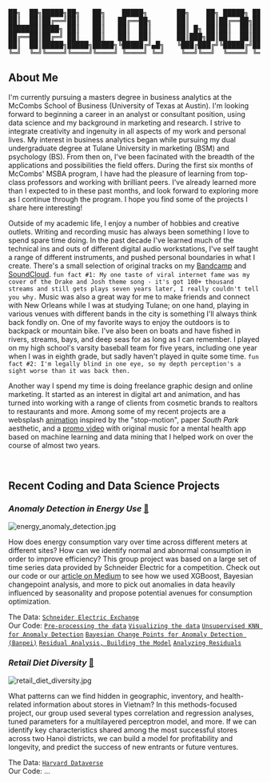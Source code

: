 <pre>
██╗  ██╗█████╗██╗   ██╗    █████╗       ██╗    ██╗ █████╗ ██████╗ ██╗   ██████╗ ██╗
██║  ██║██╔══╝██║   ██║   ██╔══██╗      ██║    ██║██╔══██╗██╔══██╗██║   ██╔══██╗██║
███████║████╗ ██║   ██║   ██║  ██║      ██║ █╗ ██║██║  ██║██████╔╝██║   ██║  ██║██║
██╔══██║██╔═╝ ██║   ██║   ██║  ██║      ██║███╗██║██║  ██║██╔══██╗██║   ██║  ██║╚═╝
██║  ██║█████╗█████╗█████╗╚█████╔╝▄█╗   ╚███╔███╔╝╚█████╔╝██║  ██║█████╗██████╔╝██╗
╚═╝  ╚═╝╚════╝╚════╝╚════╝ ╚════╝ ╚═╝    ╚══╝╚══╝  ╚════╝ ╚═╝  ╚═╝╚════╝╚═════╝ ╚═╝
</pre>                                                                                                   

## About Me
I'm currently pursuing a masters degree in business analytics at the McCombs School of Business (University of Texas at Austin). I'm looking forward to beginning a career in an analyst or consultant position, using data science and my background in marketing and research. I strive to integrate creativity and ingenuity in all aspects of my work and personal lives. My interest in business analytics began while pursuing my dual undergraduate degree at Tulane University in marketing (BSM) and psychology (BS). From then on, I've been facinated with the breadth of the applications and possibilities the field offers. During the first six months of McCombs' MSBA program, I have had the pleasure of learning from top-class professors and working with brilliant peers. I've already learned more than I expected to in these past months, and look forward to exploring more as I continue through the program. I hope you find some of the projects I share here interesting!

Outside of my academic life, I enjoy a number of hobbies and creative outlets. Writing and recording music has always been something I love to spend spare time doing. In the past decade I've learned much of the technical ins and outs of different digital audio workstations, I've self taught a range of different instruments, and pushed personal boundaries in what I create. There's a small selection of original tracks on my [Bandcamp](https://birdiebrackett.bandcamp.com/music) and [SoundCloud](https://soundcloud.com/luke-bravo). `fun fact #1: My one taste of viral internet fame was my cover of the Drake and Josh theme song - it's got 100+ thousand streams and still gets plays seven years later, I really couldn't tell you why.` Music was also a great way for me to make friends and connect with New Orleans while I was at studying Tulane; on one hand, playing in various venues with different bands in the city is something I'll always think back fondly on. One of my favorite ways to enjoy the outdoors is to backpack or mountain bike. I've also been on boats and have fished in rivers, streams, bays, and deep seas for as long as I can remember. I played on my high school's varsity baseball team for five years, including one year when I was in eighth grade, but sadly haven't played in quite some time. `fun fact #2: I'm legally blind in one eye, so my depth perception's a sight worse than it was back then.`

Another way I spend my time is doing freelance graphic design and online marketing. It started as an interest in digital art and animation, and has turned into working with a range of clients from cosmetic brands to realtors to restaurants and more. Among some of my recent projects are a websplash [animation](https://drive.google.com/file/d/1Ek0wgk9VUWRlaiWf7jnU-_qcGdtoSgpe/view?usp=sharing) inspired by the "stop-motion", paper *South Park* aesthetic, and a [promo video](https://drive.google.com/file/d/15esVUr0t9k5iOIYnLTyKgymPNYb2E9ss/view?usp=sharing) with original music for a mental health app based on machine learning and data mining that I helped work on over the course of almost two years.
 
<br>
 
## Recent Coding and Data Science Projects

### *Anomaly Detection in Energy Use* [:link:](https://github.com/lukembravo/anomaly_detection_in_energy_use)
![energy_anomaly_detection.jpg](https://i.imgur.com/7bamvQA.jpg)

How does energy consumption vary over time across different meters at different sites? How can we identify normal and abnormal consumption in order to improve efficiency? This group project was based on a large set of time series data provided by Schneider Electric for a competition. Check out our code or our [article on Medium](https://indialindsay1.medium.com/identifying-anomalies-in-commercial-energy-consumption-b0e72f569bb2) to see how we used XGBoost, Bayesian changepoint analysis, and more to pick out anomalies in data heavily influenced by seasonality and propose potential avenues for consumption optimization.

The Data: [`Schneider Electric Exchange`](https://shop.exchange.se.com/en-US/apps/39025/detecting-anomalies-in-building-energy-usage)  
Our Code: [`Pre-processing the data`](https://github.com/indialindsay/Adv_Predictive_Modeling-/blob/main/Preprocessing%20Data.ipynb) [`Visualizing the data`](https://github.com/indialindsay/Adv_Predictive_Modeling-/blob/main/Visualizing%20the%20Data.ipynb) [`Unsupervised KNN for Anomaly Detection`](https://github.com/indialindsay/Adv_Predictive_Modeling-/blob/main/APMAnomaly%20Detection.ipynb) [`Bayesian Change Points for Anomaly Detection (Banpei)`](https://github.com/indialindsay/Adv_Predictive_Modeling-/blob/main/Anomaly%20Detection%20Using%20Banpei%20Changepoint%20Probabilities.ipynb) [`Residual Analysis, Building the Model`](https://github.com/indialindsay/Adv_Predictive_Modeling-/blob/main/Modeling%20-%20Random%20Forests%2C%20XGBoost%2C%20NN.ipynb) [`Analyzing Residuals`](https://github.com/indialindsay/Adv_Predictive_Modeling-/blob/main/APMAnomaly%20Detection.ipynb)

### *Retail Diet Diversity* [:link:](https://github.com/lukembravo/retail_diet_diversity)
![retail_diet_diversity.jpg](https://i.imgur.com/1Oz71ud.jpg)

What patterns can we find hidden in geographic, inventory, and health-related information about stores in Vietnam? In this methods-focused project, our group used several types correlation and regression analyses, tuned parameters for a multilayered perceptron model, and more. If we can identify key characteristics shared among the most successful stores across two Hanoi districts, we can build a model for profitability and longevity, and predict the success of new entrants or future ventures.

The Data: [`Harvard Dataverse`](https://dataverse.harvard.edu/dataset.xhtml?persistentId=doi:10.7910/DVN/ZWBUEK)  
Our Code: ...
